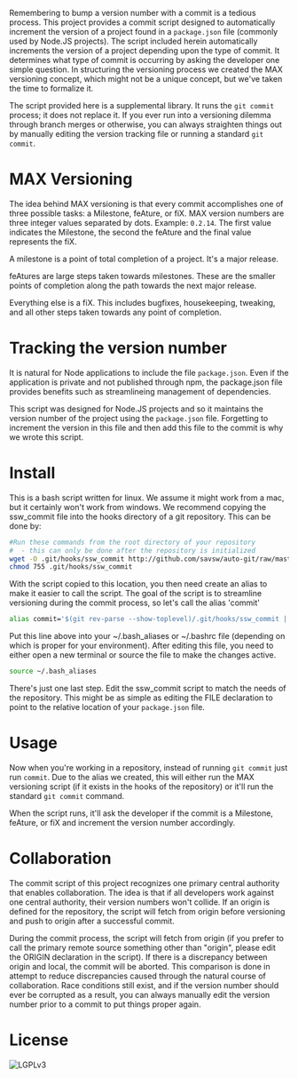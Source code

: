Remembering to bump a version number with a commit is a tedious process.  This 
project provides a commit script designed to automatically increment the version
of a project found in a `package.json` file (commonly used by Node.JS projects).
The script included herein automatically increments the version of a project 
depending upon the type of commit.  It determines what type of commit is
occurring by asking the developer one simple question.  In structuring the
versioning process we created the MAX versioning concept, which might not be
a unique concept, but we've taken the time to formalize it.

The script provided here is a supplemental library.  It runs the `git commit` 
process; it does not replace it.  If you ever run into a versioning dilemma
through branch merges or otherwise, you can always straighten things out
by manually editing the version tracking file or running a standard `git commit`.

MAX Versioning
==============
The idea behind MAX versioning is that every commit accomplishes one of three
possible tasks: a Milestone, feAture, or fiX.  MAX version numbers are three
integer values separated by dots.  Example: `0.2.14`.  The first value indicates
the Milestone, the second the feAture and the final value represents the fiX.

A milestone is a point of total completion of a project.  It's a major release.

feAtures are large steps taken towards milestones.  These are the smaller points
of completion along the path towards the next major release.

Everything else is a fiX.  This includes bugfixes, housekeeping, tweaking, and
all other steps taken towards any point of completion.

Tracking the version number
===========================
It is natural for Node applications to include the file `package.json`.  Even if
the application is private and not published through npm, the package.json file
provides benefits such as streamlineing management of dependencies.

This script was designed for Node.JS projects and so it maintains the version
number of the project using the `package.json` file.  Forgetting to increment 
the version in this file and then add this file to the commit is why we wrote
this script.

Install
=======
This is a bash script written for linux.  We assume it might work from a mac, 
but it certainly won't work from windows.  We recommend copying the ssw_commit
file into the hooks directory of a git repository.  This can be done by:
```bash
#Run these commands from the root directory of your repository
#  - this can only be done after the repository is initialized
wget -O .git/hooks/ssw_commit http://github.com/savsw/auto-git/raw/master/ssw_commit
chmod 755 .git/hooks/ssw_commit
```
With the script copied to this location, you then need create an alias to make
it easier to call the script.  The goal of the script is to streamline
versioning during the commit process, so let's call the alias 'commit'
```bash
alias commit='$(git rev-parse --show-toplevel)/.git/hooks/ssw_commit || git commit'
```
Put this line above into your ~/.bash_aliases or ~/.bashrc file (depending on
which is proper for your environment).  After editing this file, you need to
either open a new terminal or source the file to make the changes active.
```bash
source ~/.bash_aliases
```
There's just one last step.  Edit the ssw_commit script to match the needs of
the repository.  This might be as simple as editing the FILE declaration to
point to the relative location of your `package.json` file.

Usage
=====
Now when you're working in a repository, instead of running `git commit` just
run `commit`.  Due to the alias we created, this will either run the MAX 
versioning script (if it exists in the hooks of the repository) or it'll
run the standard `git commit` command.

When the script runs, it'll ask the developer if the commit is a Milestone, 
feAture, or fiX and increment the version number accordingly.

Collaboration
=============
The commit script of this project recognizes one primary central authority that
enables collaboration.  The idea is that if all developers work against one
central authority, their version numbers won't collide.  If an origin is defined
for the repository, the script will fetch from origin before versioning and
push to origin after a successful commit.

During the commit process, the script will fetch from origin (if you prefer
to call the primary remote source something other than "origin", please edit the
ORIGIN  declaration in the script).  If there is a discrepancy between origin
and local, the commit will be aborted.  This comparison is done in attempt to
reduce discrepancies caused through the natural course of collaboration.  Race
conditions still exist, and if the version number should ever be corrupted as a
result, you can always manually edit the version number prior to a commit to put
things proper again.

License
=======
![LGPLv3](http://www.gnu.org/graphics/lgplv3-88x31.png)
